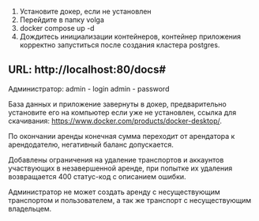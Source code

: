 
1. Установите докер, если не установлен
2. Перейдите в папку volga
3. docker compose up -d
4. Дождитесь инициализации контейнеров, контейнер приложения корректно запуститься после создания кластера postgres.

## URL: http://localhost:80/docs#
Администратор:  admin - login
                admin - password

База данных и приложение завернуты в докер, предварительно установите его на компьютер если уже не установлен, ссылка для скачивания: https://www.docker.com/products/docker-desktop/.

По окончании аренды конечная сумма переходит от арендатора к арендодателю, негативный баланс допускается.

Добавлены ограничения на удаление транспортов и аккаунтов участвующих в незавершенной аренде, при попытке их удаления возвращается 400 статус-код с описанием ошибки.

Администратор не может создать аренду с несуществующим транспортом и пользователем, а так же транспорт с несуществующим владельцем.